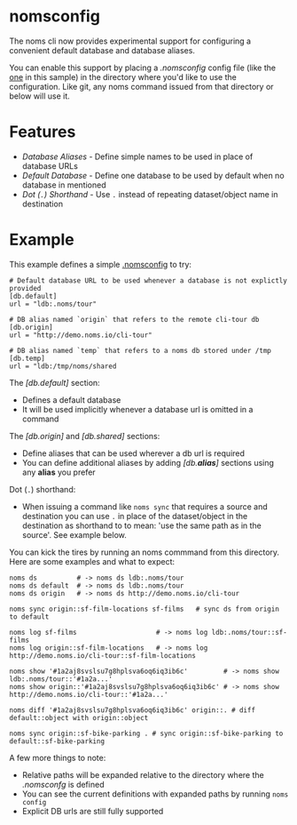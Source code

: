 # nomsconfig

The noms cli now provides experimental support for configuring a convenient default database and database aliases.

You can enable this support by placing a *.nomsconfig* config file (like the [one](.nomsconfig) in this sample) in the directory where you'd like to use the configuration. Like git, any noms command issued from that directory or below will use it.

# Features

- *Database Aliases* - Define simple names to be used in place of database URLs
- *Default Database* - Define one database to be used by default when no database in mentioned
- *Dot (`.`) Shorthand* - Use `.` instead of repeating dataset/object name in destination

# Example

This example defines a simple [.nomsconfig](.nomsconfig) to try:

```
# Default database URL to be used whenever a database is not explictly provided
[db.default]
url = "ldb:.noms/tour"

# DB alias named `origin` that refers to the remote cli-tour db 
[db.origin]
url = "http://demo.noms.io/cli-tour"

# DB alias named `temp` that refers to a noms db stored under /tmp
[db.temp]
url = "ldb:/tmp/noms/shared

```

The *[db.default]* section:

 - Defines a default database
 - It will be used implicitly whenever a database url is omitted in a command

The *[db.origin]* and *[db.shared]* sections:

 - Define aliases that can be used wherever a db url is required
 - You can define additional aliases by adding *[db.**alias**]* sections using any **alias** you prefer

Dot (`.`) shorthand:

 - When issuing a command like `noms sync` that requires a source and destination
   you can use `.` in place of the dataset/object in the destination as shorthand to
   to mean: 'use the same path as in the source'. See example below.


You can kick the tires by running an noms commmand from this directory. Here are some examples and what to expect:

```
noms ds          # -> noms ds ldb:.noms/tour
noms ds default  # -> noms ds ldb:.noms/tour
noms ds origin   # -> noms ds http://demo.noms.io/cli-tour

noms sync origin::sf-film-locations sf-films   # sync ds from origin to default

noms log sf-films                    # -> noms log ldb:.noms/tour::sf-films
noms log origin::sf-film-locations   # -> noms log http://demo.noms.io/cli-tour::sf-film-locations

noms show '#1a2aj8svslsu7g8hplsva6oq6iq3ib6c'         # -> noms show ldb:.noms/tour::'#1a2a...'
noms show origin::'#1a2aj8svslsu7g8hplsva6oq6iq3ib6c' # -> noms show http://demo.noms.io/cli-tour::'#1a2a...'

noms diff '#1a2aj8svslsu7g8hplsva6oq6iq3ib6c' origin::. # diff default::object with origin::object

noms sync origin::sf-bike-parking . # sync origin::sf-bike-parking to default::sf-bike-parking

``` 

A few more things to note:

 - Relative paths will be expanded relative to the directory where the *.nomsconfg* is defined
 - You can see the current definitions with expanded paths by running `noms config`
 - Explicit DB urls are still fully supported